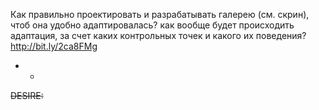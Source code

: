 Как правильно проектировать и разрабатывать галерею (см. скрин), чтоб она удобно адаптировалась?
  как вообще будет происходить адаптация, за счет каких контрольных точек и какого их поведения?
  http://bit.ly/2ca8FMg

- -



~~DESIRE:~~
